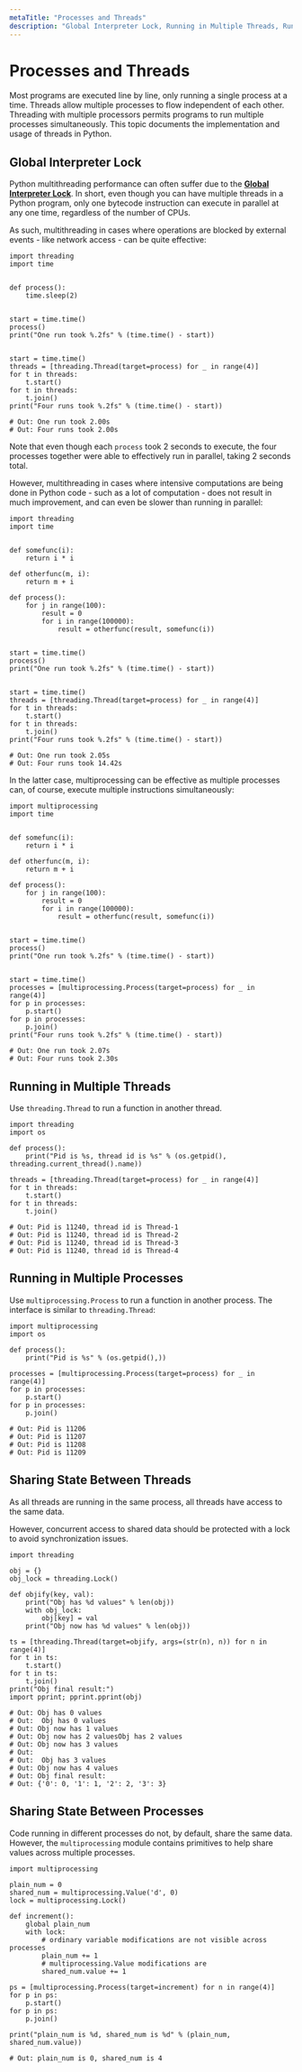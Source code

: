 ```yaml
---
metaTitle: "Processes and Threads"
description: "Global Interpreter Lock, Running in Multiple Threads, Running in Multiple Processes, Sharing State Between Threads, Sharing State Between Processes"
---
```


# Processes and Threads


Most programs are executed line by line, only running a single process at a time. Threads allow multiple processes to flow independent of each other. Threading with multiple processors permits programs to run multiple processes simultaneously. This topic documents the implementation and usage of threads in Python.



## Global Interpreter Lock


Python multithreading performance can often suffer due to the [**Global Interpreter Lock**](https://en.wikipedia.org/wiki/Global_interpreter_lock). In short, even though you can have multiple threads in a Python program, only one bytecode instruction can execute in parallel at any one time, regardless of the number of CPUs.

As such, multithreading in cases where operations are blocked by external events - like network access - can be quite effective:

```
import threading
import time


def process():
    time.sleep(2)


start = time.time()
process()
print("One run took %.2fs" % (time.time() - start))


start = time.time()
threads = [threading.Thread(target=process) for _ in range(4)]
for t in threads:
    t.start()
for t in threads:
    t.join()
print("Four runs took %.2fs" % (time.time() - start))

# Out: One run took 2.00s
# Out: Four runs took 2.00s

```

Note that even though each `process` took 2 seconds to execute, the four processes together were able to effectively run in parallel, taking 2 seconds total.

However, multithreading in cases where intensive computations are being done in Python code - such as a lot of computation - does not result in much improvement, and can even be slower than running in parallel:

```
import threading
import time


def somefunc(i):
    return i * i

def otherfunc(m, i):
    return m + i

def process():
    for j in range(100):
        result = 0
        for i in range(100000):
            result = otherfunc(result, somefunc(i))


start = time.time()
process()
print("One run took %.2fs" % (time.time() - start))


start = time.time()
threads = [threading.Thread(target=process) for _ in range(4)]
for t in threads:
    t.start()
for t in threads:
    t.join()
print("Four runs took %.2fs" % (time.time() - start))

# Out: One run took 2.05s
# Out: Four runs took 14.42s

```

In the latter case, multiprocessing can be effective as multiple processes can, of course, execute multiple instructions simultaneously:

```
import multiprocessing
import time


def somefunc(i):
    return i * i

def otherfunc(m, i):
    return m + i

def process():
    for j in range(100):
        result = 0
        for i in range(100000):
            result = otherfunc(result, somefunc(i))


start = time.time()
process()
print("One run took %.2fs" % (time.time() - start))


start = time.time()
processes = [multiprocessing.Process(target=process) for _ in range(4)]
for p in processes:
    p.start()
for p in processes:
    p.join()
print("Four runs took %.2fs" % (time.time() - start))

# Out: One run took 2.07s
# Out: Four runs took 2.30s

```



## Running in Multiple Threads


Use `threading.Thread` to run a function in another thread.

```
import threading
import os

def process():
    print("Pid is %s, thread id is %s" % (os.getpid(), threading.current_thread().name))

threads = [threading.Thread(target=process) for _ in range(4)]
for t in threads:
    t.start()
for t in threads:
    t.join()
    
# Out: Pid is 11240, thread id is Thread-1
# Out: Pid is 11240, thread id is Thread-2
# Out: Pid is 11240, thread id is Thread-3
# Out: Pid is 11240, thread id is Thread-4

```



## Running in Multiple Processes


Use `multiprocessing.Process` to run a function in another process. The interface is similar to `threading.Thread`:

```
import multiprocessing
import os

def process():
    print("Pid is %s" % (os.getpid(),))

processes = [multiprocessing.Process(target=process) for _ in range(4)]
for p in processes:
    p.start()
for p in processes:
    p.join()
    
# Out: Pid is 11206
# Out: Pid is 11207
# Out: Pid is 11208
# Out: Pid is 11209

```



## Sharing State Between Threads


As all threads are running in the same process, all threads have access to the same data.

However, concurrent access to shared data should be protected with a lock to avoid synchronization issues.

```
import threading

obj = {}
obj_lock = threading.Lock()

def objify(key, val):
    print("Obj has %d values" % len(obj))
    with obj_lock:
        obj[key] = val
    print("Obj now has %d values" % len(obj))

ts = [threading.Thread(target=objify, args=(str(n), n)) for n in range(4)]
for t in ts:
    t.start()
for t in ts:
    t.join()
print("Obj final result:")
import pprint; pprint.pprint(obj)

# Out: Obj has 0 values
# Out:  Obj has 0 values
# Out: Obj now has 1 values
# Out: Obj now has 2 valuesObj has 2 values
# Out: Obj now has 3 values
# Out: 
# Out:  Obj has 3 values
# Out: Obj now has 4 values
# Out: Obj final result:
# Out: {'0': 0, '1': 1, '2': 2, '3': 3}

```



## Sharing State Between Processes


Code running in different processes do not, by default, share the same data. However, the `multiprocessing` module contains primitives to help share values across multiple processes.

```
import multiprocessing

plain_num = 0
shared_num = multiprocessing.Value('d', 0)
lock = multiprocessing.Lock()

def increment():
    global plain_num
    with lock:
        # ordinary variable modifications are not visible across processes
        plain_num += 1
        # multiprocessing.Value modifications are
        shared_num.value += 1

ps = [multiprocessing.Process(target=increment) for n in range(4)]
for p in ps:
    p.start()
for p in ps:
    p.join()

print("plain_num is %d, shared_num is %d" % (plain_num, shared_num.value))

# Out: plain_num is 0, shared_num is 4


```

